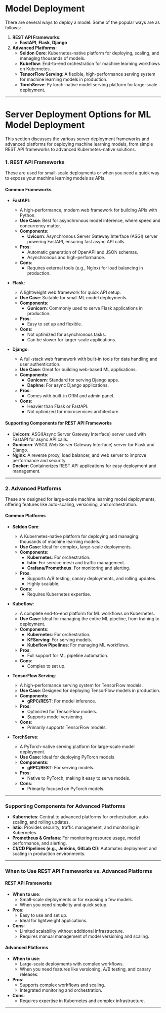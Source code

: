 # Model Deployment
There are several ways to deploy a model. Some of the popular ways are as follows:

1. **REST API Frameworks**: 
   - **FastAPI**, **Flask**, **Django**
2. **Advanced Platforms**:
    - **Seldon Core**: Kubernetes-native platform for deploying, scaling, and managing thousands of models.
    - **Kubeflow**: End-to-end orchestration for machine learning workflows on Kubernetes.
    - **TensorFlow Serving**: A flexible, high-performance serving system for machine learning models in production.
    - **TorchServe**: PyTorch-native model serving platform for large-scale deployment.


---

# Server Deployment Options for ML Model Deployment

This section discusses the various server deployment frameworks and advanced platforms for deploying machine learning models, from simple REST API frameworks to advanced Kubernetes-native solutions.

### 1. **REST API Frameworks**

These are used for small-scale deployments or when you need a quick way to expose your machine learning models as APIs.

#### Common Frameworks

- **FastAPI**: 
  - A high-performance, modern web framework for building APIs with Python.
  - **Use Case**: Best for asynchronous model inference, where speed and concurrency matter.
  - **Components**: 
    - **Uvicorn**: Asynchronous Server Gateway Interface (ASGI) server powering FastAPI, ensuring fast async API calls.
  - **Pros**: 
    - Automatic generation of OpenAPI and JSON schemas.
    - Asynchronous and high-performance.
  - **Cons**: 
    - Requires external tools (e.g., Nginx) for load balancing in production.

- **Flask**: 
  - A lightweight web framework for quick API setup.
  - **Use Case**: Suitable for small ML model deployments.
  - **Components**: 
    - **Gunicorn**: Commonly used to serve Flask applications in production.
  - **Pros**: 
    - Easy to set up and flexible.
  - **Cons**: 
    - Not optimized for asynchronous tasks.
    - Can be slower for larger-scale applications.

- **Django**: 
  - A full-stack web framework with built-in tools for data handling and user authentication.
  - **Use Case**: Great for building web-based ML applications.
  - **Components**: 
    - **Gunicorn**: Standard for serving Django apps.
    - **Daphne**: For async Django applications.
  - **Pros**: 
    - Comes with built-in ORM and admin panel.
  - **Cons**: 
    - Heavier than Flask or FastAPI.
    - Not optimized for microservices architecture.

#### Supporting Components for REST API Frameworks

- **Uvicorn**: ASGI(Async Server Gateway Interface) server used with FastAPI for async API calls.
- **Gunicorn**: WSGI( Web Server Gateway Interface) server for Flask and Django.
- **Nginx**: A reverse proxy, load balancer, and web server to improve performance and security.
- **Docker**: Containerizes REST API applications for easy deployment and management.

---

### 2. **Advanced Platforms**

These are designed for large-scale machine learning model deployments, offering features like auto-scaling, versioning, and orchestration.

#### Common Platforms

- **Seldon Core**: 
  - A Kubernetes-native platform for deploying and managing thousands of machine learning models.
  - **Use Case**: Ideal for complex, large-scale deployments.
  - **Components**:
    - **Kubernetes**: For orchestration.
    - **Istio**: For service mesh and traffic management.
    - **Grafana/Prometheus**: For monitoring and alerting.
  - **Pros**: 
    - Supports A/B testing, canary deployments, and rolling updates.
    - Highly scalable.
  - **Cons**: 
    - Requires Kubernetes expertise.

- **Kubeflow**: 
  - A complete end-to-end platform for ML workflows on Kubernetes.
  - **Use Case**: Ideal for managing the entire ML pipeline, from training to deployment.
  - **Components**: 
    - **Kubernetes**: For orchestration.
    - **KFServing**: For serving models.
    - **Kubeflow Pipelines**: For managing ML workflows.
  - **Pros**: 
    - Full support for ML pipeline automation.
  - **Cons**: 
    - Complex to set up.

- **TensorFlow Serving**: 
  - A high-performance serving system for TensorFlow models.
  - **Use Case**: Designed for deploying TensorFlow models in production.
  - **Components**: 
    - **gRPC/REST**: For model inference.
  - **Pros**: 
    - Optimized for TensorFlow models.
    - Supports model versioning.
  - **Cons**: 
    - Primarily supports TensorFlow models.

- **TorchServe**: 
  - A PyTorch-native serving platform for large-scale model deployment.
  - **Use Case**: Ideal for deploying PyTorch models.
  - **Components**: 
    - **gRPC/REST**: For serving models.
  - **Pros**: 
    - Native to PyTorch, making it easy to serve models.
  - **Cons**: 
    - Primarily focused on PyTorch models.

---

### **Supporting Components for Advanced Platforms**

- **Kubernetes**: Central to advanced platforms for orchestration, auto-scaling, and rolling updates.
- **Istio**: Provides security, traffic management, and monitoring in Kubernetes.
- **Prometheus & Grafana**: For monitoring resource usage, model performance, and alerting.
- **CI/CD Pipelines (e.g., Jenkins, GitLab CI)**: Automates deployment and scaling in production environments.

---

### **When to Use REST API Frameworks vs. Advanced Platforms**

#### REST API Frameworks
- **When to use**: 
  - Small-scale deployments or for exposing a few models.
  - When you need simplicity and quick setup.
- **Pros**: 
  - Easy to use and set up.
  - Ideal for lightweight applications.
- **Cons**: 
  - Limited scalability without additional infrastructure.
  - Requires manual management of model versioning and scaling.

#### Advanced Platforms
- **When to use**: 
  - Large-scale deployments with complex workflows.
  - When you need features like versioning, A/B testing, and canary releases.
- **Pros**: 
  - Supports complex workflows and scaling.
  - Integrated monitoring and orchestration.
- **Cons**: 
  - Requires expertise in Kubernetes and complex infrastructure.


---













